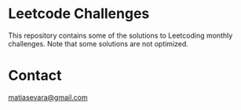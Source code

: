 # Leetcode Challenges
This repository contains some of the solutions to Leetcoding monthly challenges. Note that some solutions are not optimized. 

# Contact
matiasevara@gmail.com
